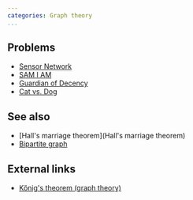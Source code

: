 ```yaml
---
categories: Graph theory
...
```


## Problems
- [Sensor Network](https://open.kattis.com/problems/sensor)
- [SAM I AM](https://uva.onlinejudge.org/external/114/11419.pdf)
- [Guardian of Decency](https://uva.onlinejudge.org/external/120/12083.pdf)
- [Cat vs. Dog](https://open.kattis.com/problems/catvsdog)

## See also
- [Hall's marriage theorem](Hall's marriage theorem)
- [Bipartite graph]()

## External links
- [Kőnig's theorem (graph theory)](https://en.wikipedia.org/wiki/K%C5%91nig%27s_theorem_(graph_theory))

